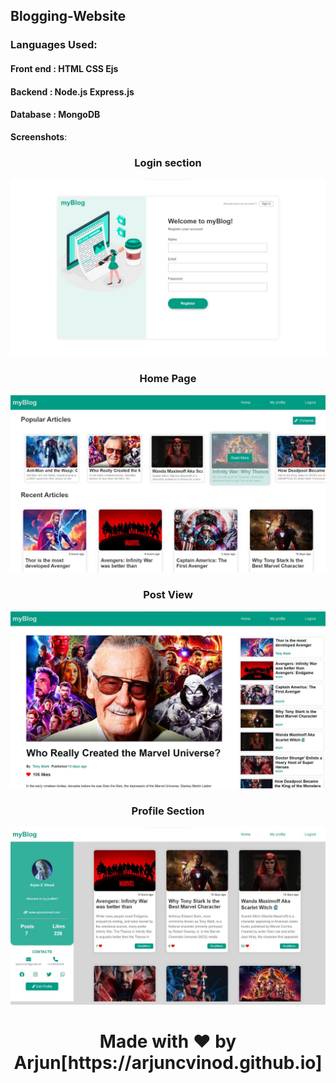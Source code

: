 ## Blogging-Website
### Languages Used:
#### Front end : HTML CSS Ejs
#### Backend : Node.js Express.js
#### Database : MongoDB <br />

 **Screenshots**:

<h3 align="center"> Login section</h3>
<img src="SH4.jpg">
<h3 align="center"> Home Page</h3>
<img src="SH2.jpg">
<h3 align="center"> Post View</h3>
<img src="SH1.jpg">
<h3 align="center"> Profile Section</h3>
<img src="SH3.jpg">


<h1 align="center"> Made with ❤️ by Arjun[https://arjuncvinod.github.io] </h1>
